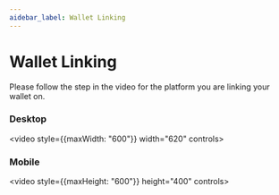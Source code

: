 ```yaml
---
aidebar_label: Wallet Linking
---
```


# Wallet Linking

Please follow the step in the video for the platform you are linking your wallet on.

### Desktop

<video style={{maxWidth: "600"}} width="620" controls>
  <source src="https://cdn.decrypt.co/wp-content/themes/decrypt-media/assets/videos/link-wallet-demo/link-wallet-demo-web.mp4" type="video/mp4" />
</video>


### Mobile

<video style={{maxHeight: "600"}} height="400" controls>
  <source src="https://cdn.decrypt.co/wp-content/themes/decrypt-media/assets/videos/link-wallet-demo/link-wallet-demo-mobile.mp4" type="video/mp4" />
</video>